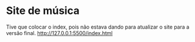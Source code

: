 # Site de música

Tive que colocar o index, pois não estava dando para atualizar o site para a versão final.
http://127.0.0.1:5500/index.html
